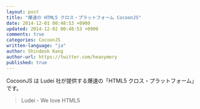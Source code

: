 ```yaml
---
layout: post
title: "爆速の HTML5 クロス・プラットフォーム CocoonJS"
date: 2014-12-01 00:48:53 +0900
updated: 2014-12-02 00:48:53 +0900
comments: true
categories: CocoonJS
written-language: "ja"
author: Shindeok Kang
author-url: https://twitter.com/heavymery
published: true
---
```


CocoonJS は Ludei 社が提供する爆速の「HTML5 クロス・プラットフォーム」です。

<!-- more -->

>Ludei - We love HTML5
